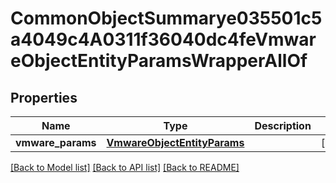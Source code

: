 # CommonObjectSummarye035501c5a4049c4A0311f36040dc4feVmwareObjectEntityParamsWrapperAllOf


## Properties
Name | Type | Description | Notes
------------ | ------------- | ------------- | -------------
**vmware_params** | [**VmwareObjectEntityParams**](VmwareObjectEntityParams.md) |  | [optional] 

[[Back to Model list]](../README.md#documentation-for-models) [[Back to API list]](../README.md#documentation-for-api-endpoints) [[Back to README]](../README.md)



